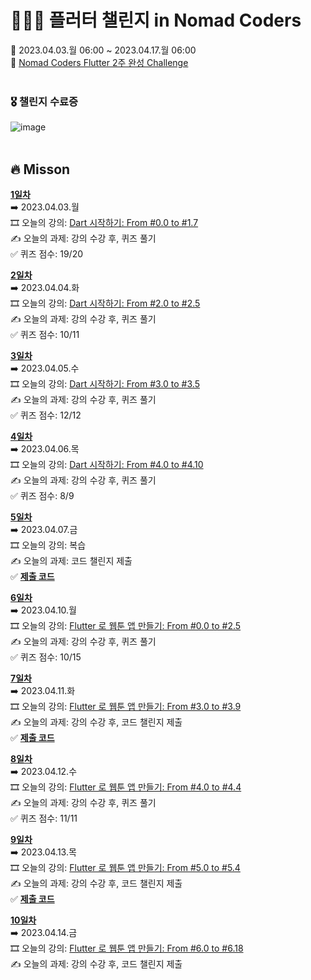 # 👩🏻‍💻 플러터 챌린지 in Nomad Coders
📅 2023.04.03.월 06:00 ~ 2023.04.17.월 06:00  
🏢 [Nomad Coders Flutter 2주 완성 Challenge](https://nomadcoders.co/c/flutter-challenge/lobby)  
<br/>  
### 🎖️ 챌린지 수료증
![image](https://user-images.githubusercontent.com/76805879/233994058-c4a1b51c-efa1-4d47-b19b-b9a42e273e43.png)  
<br/>  
## 🔥 Misson
[**1일차**](https://github.com/jung0115/flutter-challenge/tree/main/Day01_0403)  
➡️ 2023.04.03.월  
🎞️ 오늘의 강의: [Dart 시작하기: From #0.0 to #1.7](https://nomadcoders.co/dart-for-beginners/lectures/4090)  
✍️ 오늘의 과제: 강의 수강 후, 퀴즈 풀기  
✅ 퀴즈 점수: 19/20  
  
[**2일차**](https://github.com/jung0115/flutter-challenge/tree/main/Day02_0404)  
➡️ 2023.04.04.화  
🎞️ 오늘의 강의: [Dart 시작하기: From #2.0 to #2.5](https://nomadcoders.co/dart-for-beginners/lectures/4101)  
✍️ 오늘의 과제: 강의 수강 후, 퀴즈 풀기  
✅ 퀴즈 점수: 10/11  
  
[**3일차**](https://github.com/jung0115/flutter-challenge/tree/main/Day03_0405)  
➡️ 2023.04.05.수  
🎞️ 오늘의 강의: [Dart 시작하기: From #3.0 to #3.5](https://nomadcoders.co/dart-for-beginners/lectures/4107)  
✍️ 오늘의 과제: 강의 수강 후, 퀴즈 풀기  
✅ 퀴즈 점수: 12/12  
  
[**4일차**](https://github.com/jung0115/flutter-challenge/tree/main/Day04_0406)  
➡️ 2023.04.06.목  
🎞️ 오늘의 강의: [Dart 시작하기: From #4.0 to #4.10](https://nomadcoders.co/dart-for-beginners/lectures/4113)  
✍️ 오늘의 과제: 강의 수강 후, 퀴즈 풀기  
✅ 퀴즈 점수: 8/9  
  
[**5일차**](https://github.com/jung0115/flutter-challenge/tree/main/Day05_0407)  
➡️ 2023.04.07.금  
🎞️ 오늘의 강의: 복습  
✍️ 오늘의 과제: 코드 챌린지 제출  
✅ [**제출 코드**](https://replit.com/@jungim7490/FlutterChallengeDart#main.dart)  
  
[**6일차**](https://github.com/jung0115/flutter-challenge/tree/main/Day06_0410)  
➡️ 2023.04.10.월  
🎞️ 오늘의 강의: [Flutter 로 웹툰 앱 만들기: From #0.0 to #2.5](https://nomadcoders.co/flutter-for-beginners/lectures/4178)  
✍️ 오늘의 과제: 강의 수강 후, 퀴즈 풀기  
✅ 퀴즈 점수: 10/15  

[**7일차**](https://github.com/jung0115/flutter-challenge/tree/main/Day07_0411)  
➡️ 2023.04.11.화  
🎞️ 오늘의 강의: [Flutter 로 웹툰 앱 만들기: From #3.0 to #3.9](https://nomadcoders.co/flutter-for-beginners/lectures/4136)  
✍️ 오늘의 과제: 강의 수강 후, 코드 챌린지 제출  
✅ [**제출 코드**](https://gist.github.com/jung0115/c065563e05e360cc6c2ba302a110bb46)  
  
[**8일차**](https://github.com/jung0115/flutter-challenge/tree/main/Day08_0412)  
➡️ 2023.04.12.수  
🎞️ 오늘의 강의: [Flutter 로 웹툰 앱 만들기: From #4.0 to #4.4](https://nomadcoders.co/flutter-for-beginners/lectures/4149)  
✍️ 오늘의 과제: 강의 수강 후, 퀴즈 풀기  
✅ 퀴즈 점수: 11/11  
  
[**9일차**](https://github.com/jung0115/flutter-challenge/tree/main/Day09_0413)  
➡️ 2023.04.13.목  
🎞️ 오늘의 강의: [Flutter 로 웹툰 앱 만들기: From #5.0 to #5.4](https://nomadcoders.co/flutter-for-beginners/lectures/4154)  
✍️ 오늘의 과제: 강의 수강 후, 코드 챌린지 제출  
✅ [**제출 코드**](https://gist.github.com/jung0115/96f79666fa6505f3f72c387044baae64)  
  
[**10일차**](https://github.com/jung0115/flutter-challenge/tree/main/Day10_0414)  
➡️ 2023.04.14.금  
🎞️ 오늘의 강의: [Flutter 로 웹툰 앱 만들기: From #6.0 to #6.18](https://nomadcoders.co/flutter-for-beginners/lectures/4159)  
✍️ 오늘의 과제: 강의 수강 후, 코드 챌린지 제출  
